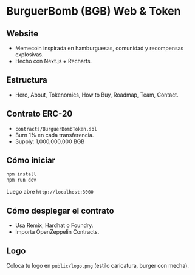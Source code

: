 # BurguerBomb (BGB) Web & Token

## Website
- Memecoin inspirada en hamburguesas, comunidad y recompensas explosivas.
- Hecho con Next.js + Recharts.

## Estructura
- Hero, About, Tokenomics, How to Buy, Roadmap, Team, Contact.

## Contrato ERC-20
- `contracts/BurguerBombToken.sol`
- Burn 1% en cada transferencia.
- Supply: 1,000,000,000 BGB

## Cómo iniciar

```bash
npm install
npm run dev
```

Luego abre `http://localhost:3000`

## Cómo desplegar el contrato
- Usa Remix, Hardhat o Foundry.
- Importa OpenZeppelin Contracts.

## Logo
Coloca tu logo en `public/logo.png` (estilo caricatura, burger con mecha).